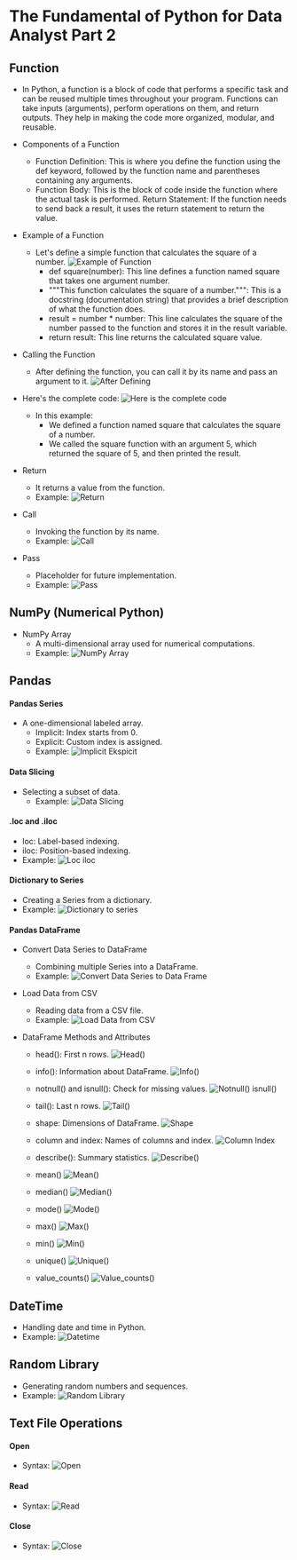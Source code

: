 # The Fundamental of Python for Data Analyst Part 2

## Function
  - In Python, a function is a block of code that performs a specific task and can be reused multiple times throughout your program. Functions can take inputs (arguments), perform operations on them, and return outputs. They help in making the code more organized, modular, and reusable.
  - Components of a Function
      - Function Definition: This is where you define the function using the def keyword, followed by the function name and parentheses containing any arguments.
      - Function Body: This is the block of code inside the function where the actual task is performed.
         Return Statement: If the function needs to send back a result, it uses the return statement to return the value.
  - Example of a Function
    - Let's define a simple function that calculates the square of a number.
      ![Example of Function](https://github.com/laksmiariyani9/Python-2/assets/166054815/58a3fc17-feac-47fe-b305-4b9e1880035b)
      - def square(number): This line defines a function named square that takes one argument number.
      - """This function calculates the square of a number.""": This is a docstring (documentation string) that provides a brief description of what the function does.
      - result = number * number: This line calculates the square of the number passed to the function and stores it in the result variable.
      - return result: This line returns the calculated square value.

  - Calling the Function
    - After defining the function, you can call it by its name and pass an argument to it.
      ![After Defining](https://github.com/laksmiariyani9/Python-2/assets/166054815/5f3f278d-0c8e-4467-8ce4-966368c7d3b4)

  - Here's the complete code:
    ![Here is the complete code](https://github.com/laksmiariyani9/Python-2/assets/166054815/264855de-b1b7-4741-babd-ec79d146b404)
    - In this example:
      - We defined a function named square that calculates the square of a number.
      - We called the square function with an argument 5, which returned the square of 5, and then printed the result.
          
  - Return
    - It returns a value from the function.
    - Example:
      ![Return](https://github.com/laksmiariyani9/Python-2/assets/166054815/c4778de9-b283-4f61-af0d-9d574adea3de)


  - Call
    - Invoking the function by its name.
    - Example:
      ![Call](https://github.com/laksmiariyani9/Python-2/assets/166054815/8f9fe835-90fb-4928-85f6-3f4c25a9c6ac)


  - Pass
    - Placeholder for future implementation.
    - Example:
      ![Pass](https://github.com/laksmiariyani9/Python-2/assets/166054815/2e3731af-87f2-4ef0-8b1d-dde71b240b99)



## NumPy (Numerical Python)
  - NumPy Array
    - A multi-dimensional array used for numerical computations.
    - Example:
      ![NumPy Array](https://github.com/laksmiariyani9/Python-2/assets/166054815/0f1c88a5-5d3e-4bbb-b077-73770bee5457)


## Pandas
  #### Pandas Series
  - A one-dimensional labeled array.
    - Implicit: Index starts from 0.
    - Explicit: Custom index is assigned.
    - Example:
      ![Implicit   Ekspicit](https://github.com/laksmiariyani9/Python-2/assets/166054815/9f0f52e2-ef12-4ab6-81cd-31a4e0698340)


  #### Data Slicing
  - Selecting a subset of data.
    - Example:
      ![Data Slicing](https://github.com/laksmiariyani9/Python-2/assets/166054815/880be457-e8cf-4e54-ab27-cefa23e42725)


  #### .loc and .iloc
  - loc: Label-based indexing.
  - iloc: Position-based indexing.
  - Example:
    ![Loc   iloc](https://github.com/laksmiariyani9/Python-2/assets/166054815/3ee39c93-f400-4478-8592-71667e034b51)


  #### Dictionary to Series
  - Creating a Series from a dictionary.
  - Example:
    ![Dictionary to series](https://github.com/laksmiariyani9/Python-2/assets/166054815/d01c4a37-8d91-40a0-9d6e-3b26cd7a8e52)


  #### Pandas DataFrame
  - Convert Data Series to DataFrame
    - Combining multiple Series into a DataFrame.
    - Example:
      ![Convert Data Series to Data Frame](https://github.com/laksmiariyani9/Python-2/assets/166054815/71fc6bb3-6e73-45e1-9e9b-777e6ca11f08)

  - Load Data from CSV
    - Reading data from a CSV file.
    - Example:
      ![Load Data from CSV](https://github.com/laksmiariyani9/Python-2/assets/166054815/15e7b68a-84b0-4d83-9b89-4a077ff8bdc8)

  - DataFrame Methods and Attributes
    - head(): First n rows.
      ![Head()](https://github.com/laksmiariyani9/Python-2/assets/166054815/624d1f25-b6cc-48a0-9e4a-2b60a2e4cf77)

    - info(): Information about DataFrame.
      ![Info()](https://github.com/laksmiariyani9/Python-2/assets/166054815/3c58b289-8648-4204-b51d-7ff85da5612c)

    - notnull() and isnull(): Check for missing values.
      ![Notnull()   isnull()](https://github.com/laksmiariyani9/Python-2/assets/166054815/14d9ecf6-ffa2-4973-a77e-cfe67c93dcbd)

    - tail(): Last n rows.
      ![Tail()](https://github.com/laksmiariyani9/Python-2/assets/166054815/31ec5721-31cf-4da7-bb5e-6a6183631b65)

    - shape: Dimensions of DataFrame.
      ![Shape](https://github.com/laksmiariyani9/Python-2/assets/166054815/d7997497-676a-4373-b966-3fc11d274942)

    - column and index: Names of columns and index.
      ![Column   Index](https://github.com/laksmiariyani9/Python-2/assets/166054815/d6c1e2f9-d857-4eea-b149-f8afbea15e52)

    - describe(): Summary statistics.
      ![Describe()](https://github.com/laksmiariyani9/Python-2/assets/166054815/33da16ea-62f9-4ede-8496-cc414b6b1d7c)

    - mean()
      ![Mean()](https://github.com/laksmiariyani9/Python-2/assets/166054815/9cc79a8c-42d6-4ef1-bd13-eac0689d9e8e)

    - median()
      ![Median()](https://github.com/laksmiariyani9/Python-2/assets/166054815/a5c84768-ed25-44e5-9abe-7b81ed48daba)

    - mode()
      ![Mode()](https://github.com/laksmiariyani9/Python-2/assets/166054815/19a4ecb3-42ee-4873-b691-bf2bc132e384)

    - max()
      ![Max()](https://github.com/laksmiariyani9/Python-2/assets/166054815/edd8ee4d-b0ac-457c-b0ba-40297f556a47)

    - min()
      ![Min()](https://github.com/laksmiariyani9/Python-2/assets/166054815/c8c388cc-173e-4125-96f3-1562ed1b2875)

    - unique()
      ![Unique()](https://github.com/laksmiariyani9/Python-2/assets/166054815/22dfb8bc-5a15-4a04-adaf-aead13a0ec0c)

    - value_counts()
      ![Value_counts()](https://github.com/laksmiariyani9/Python-2/assets/166054815/fe8a66b8-6ac4-4e0f-a2d8-c7ac1fe64a88)


## DateTime
  - Handling date and time in Python.
  - Example:
    ![Datetime](https://github.com/laksmiariyani9/Python-2/assets/166054815/bf4b2967-08a6-4982-9c92-00347578ae7a)


## Random Library
  - Generating random numbers and sequences.
  - Example:
    ![Random Library](https://github.com/laksmiariyani9/Python-2/assets/166054815/d3c5d534-1202-4019-a528-c02b082fa94c)


## Text File Operations
  #### Open
  - Syntax:
    ![Open](https://github.com/laksmiariyani9/Python-2/assets/166054815/b299771c-df51-4a1a-8f12-4e8a005f7d32)

  #### Read
  - Syntax:
    ![Read](https://github.com/laksmiariyani9/Python-2/assets/166054815/b3e532f0-e20b-4414-afc2-fcdd639534eb)

  #### Close
  - Syntax:
    ![Close](https://github.com/laksmiariyani9/Python-2/assets/166054815/920c01b5-8471-4e53-a0ba-db7b8b098e35)
